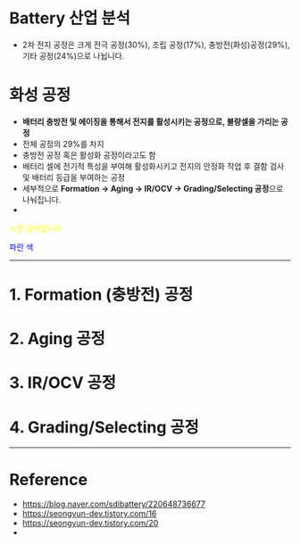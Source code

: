 # Battery 산업 분석

- 2차 전지 공정은 크게 전극 공정(30%), 조립 공정(17%), 충방전(화성)공정(29%), 기타 공정(24%)으로 나뉩니다.


# 화성 공정
- **배터리 충방전 및 에이징을 통해서 전지를 활성시키는 공정으로, 불량셀을 가리는 공정**
- 전체 공정의 29%를 차지
- 충방전 공정 혹은 활성화 공정이라고도 함
- 배터리 셀에 전기적 특성을 부여해 활성화시키고 전지의 안정화 작업 후 결함 검사 및 배터리 등급을 부여하는 공정
- 세부적으로 **Formation -> Aging -> IR/OCV -> Grading/Selecting 공정**으로 나눠집니다.
- 
<span style="color:yellow">노란 글씨입니다.</span>

<span style="color:blue">파란 색</span>


----------

# 1. Formation (충방전) 공정

# 2. Aging 공정

# 3. IR/OCV 공정

# 4. Grading/Selecting 공정


-------

# Reference
- https://blog.naver.com/sdibattery/220648736677
- https://seongyun-dev.tistory.com/16
- https://seongyun-dev.tistory.com/20
- 